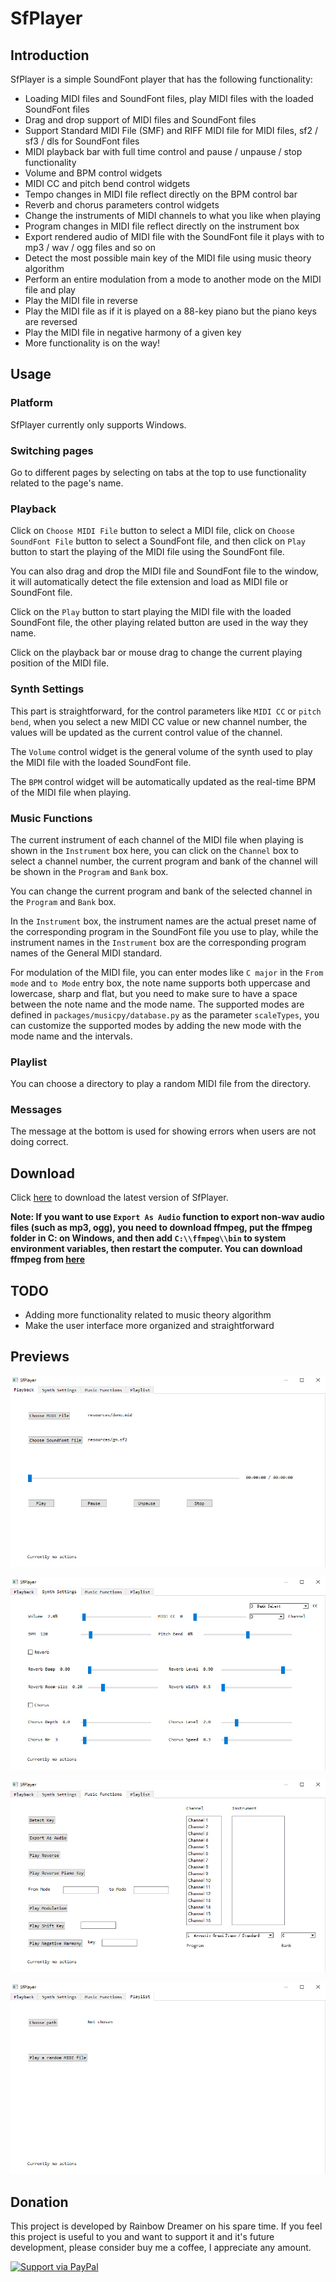 # SfPlayer

## Introduction

SfPlayer is a simple SoundFont player that has the following functionality:

* Loading MIDI files and SoundFont files, play MIDI files with the loaded SoundFont files
* Drag and drop support of MIDI files and SoundFont files
* Support Standard MIDI File (SMF) and RIFF MIDI file for MIDI files, sf2 / sf3 / dls for SoundFont files
* MIDI playback bar with full time control and pause / unpause / stop functionality
* Volume and BPM control widgets
* MIDI CC and pitch bend control widgets
* Tempo changes in MIDI file reflect directly on the BPM control bar
* Reverb and chorus parameters control widgets
* Change the instruments of MIDI channels to what you like when playing
* Program changes in MIDI file reflect directly on the instrument box
* Export rendered audio of MIDI file with the SoundFont file it plays with to mp3 / wav / ogg files and so on
* Detect the most possible main key of the MIDI file using music theory algorithm
* Perform an entire modulation from a mode to another mode on the MIDI file and play
* Play the MIDI file in reverse
* Play the MIDI file as if it is played on a 88-key piano but the piano keys are reversed
* Play the MIDI file in negative harmony of a given key
* More functionality is on the way!


## Usage

### Platform

SfPlayer currently only supports Windows.

### Switching pages

Go to different pages by selecting on tabs at the top to use functionality related to the page's name.

### Playback

Click on `Choose MIDI File` button to select a MIDI file, click on `Choose SoundFont File` button to select a SoundFont file, and then click on `Play` button to start the playing of the MIDI file using the SoundFont file. 

You can also drag and drop the MIDI file and SoundFont file to the window, it will automatically detect the file extension and load as MIDI file or SoundFont file.

Click on the `Play` button to start playing the MIDI file with the loaded SoundFont file, the other playing related button are used in the way they name.

Click on the playback bar or mouse drag to change the current playing position of the MIDI file.

### Synth Settings

This part is straightforward, for the control parameters like `MIDI CC` or `pitch bend`, when you select a new MIDI CC value or new channel number, the values will be updated as the current control value of the channel.

The `Volume` control widget is the general volume of the synth used to play the MIDI file with the loaded SoundFont file.

The `BPM` control widget will be automatically updated as the real-time BPM of the MIDI file when playing.

### Music Functions

The current instrument of each channel of the MIDI file when playing is shown in the `Instrument` box here, you can click on the `Channel` box to select a channel number, the current program and bank of the channel will be shown in the `Program` and `Bank` box.

You can change the current program and bank of the selected channel in the `Program` and `Bank` box.

In the `Instrument` box, the instrument names are the actual preset name of the corresponding program in the SoundFont file you use to play, while the instrument names in the `Instrument` box are the corresponding program names of the General MIDI standard.

For modulation of the MIDI file, you can enter modes like `C major` in the `From mode` and `to Mode` entry box, the note name supports both uppercase and lowercase, sharp and flat, but you need to make sure to have a space between the note name and the mode name. The supported modes are defined in `packages/musicpy/database.py` as the parameter `scaleTypes`, you can customize the supported modes by adding the new mode with the mode name and the intervals.

### Playlist

You can choose a directory to play a random MIDI file from the directory.

### Messages

The message at the bottom is used for showing errors when users are not doing correct.

## Download

Click [here](https://github.com/Rainbow-Dreamer/SfPlayer/archive/refs/heads/main.zip) to download the latest version of SfPlayer.

**Note: If you want to use `Export As Audio` function to export non-wav audio files (such as mp3, ogg), you need to download ffmpeg,
put the ffmpeg folder in C: on Windows, and then add `C:\\ffmpeg\\bin` to system environment variables, then restart the computer.
You can download ffmpeg from [here](https://github.com/Rainbow-Dreamer/musicpy/releases/latest)**


## TODO

* Adding more functionality related to music theory algorithm
* Make the user interface more organized and straightforward


## Previews

![image](previews/1.jpg)

![image](previews/2.jpg)

![image](previews/3.jpg)

![image](previews/4.jpg)

## Donation

This project is developed by Rainbow Dreamer on his spare time. If you feel this project is useful to you and want to support it and it's future development, please consider buy me a coffee, I appreciate any amount.

[![Support via PayPal](https://cdn.rawgit.com/twolfson/paypal-github-button/1.0.0/dist/button.svg)](https://www.paypal.com/donate/?business=7XSUZCQNT4M4Y&no_recurring=0&currency_code=CAD)
